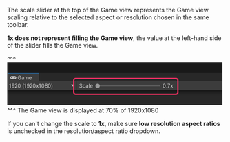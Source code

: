 The scale slider at the top of the Game view represents the Game view scaling relative to the selected aspect or resolution chosen in the same toolbar.

**1x does not represent filling the Game view**, the value at the left-hand side of the slider fills the Game view.

^^^
![Game view zoom slider](game-view-scale.png)
^^^ The Game view is displayed at 70% of 1920x1080


If you can't change the scale to **1x**, make sure **low resolution aspect ratios** is unchecked in the resolution/aspect ratio dropdown.
